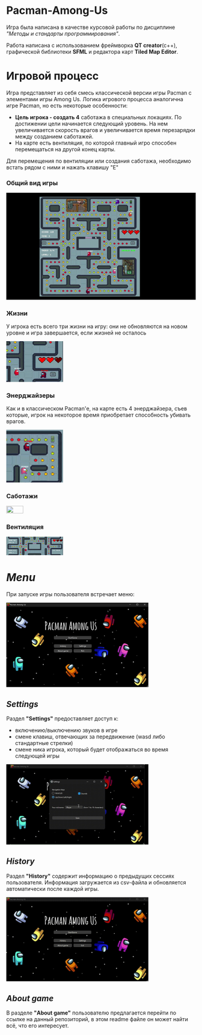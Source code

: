 # Pacman-Among-Us
Игра была написана в качестве курсовой работы по дисциплине *"Методы и стандарты программирования"*. 

Работа написана с использованием фреймворка **QT creator**(c++), графической библиотеки **SFML** и редактора карт **Tiled Map Editor**.

# Игровой процесс
Игра представляет из себя смесь классической версии игры Pacman с элементами игры Among Us. 
Логика игрового процесса аналогична игре Pacman, но есть некоторые особенности:
- **Цель игрока - создать 4** саботажа в специальных локациях. По достижении цели начинается следующий уровень. На нем увеличивается скорость врагов и увеличивается время перезарядки между созданием саботажей. 
- На карте есть вентиляция, по которой главный игро способен перемещаться на другой конец карты.

Для перемещения по вентиляции или создания саботажа, необходимо встать рядом с ними и нажать клавишу "E"
### Общий вид игры
![Header](gif/Gameplay.gif)

### Жизни
У игрока есть всего три жизни на игру: они не обновляются на новом уровне и игра завершается, если жизней не осталось

<img src="gif/lives.gif" width=30% height=30%>

### Энерджайзеры
Как и в классическом Pacman'е, на карте есть 4 энерджайзера, съев которые, игрок на некоторое время приобретает способность убивать врагов.

<img src="gif/energy.gif" width=30% height=30%>

### Саботажи

<img src="gif/sabotage.gif" width=30% height=30%>

### Вентиляция

<img src="gif/ventilation.gif" width=30% height=30%>

# *Menu*
При запуске игры пользователя встречает меню:

<img src="gif/Menu.png" width=75% height=75%>

## *Settings*
Раздел **"Settings"** предоставляет доступ к:
- включению/выключению звуков в игре
- смене клавиш, отвечающих за передвижение (wasd либо стандартные стрелки)
- смене ника игрока, который будет отображаться во время следующей игры

<img src="gif/Settings.gif" width=75% height=75%>

## *History*
Раздел **"History"** содержит информацию о предыдущих сессиях пользователя. Информация загружается из csv-файла и обновляется автоматически после каждой игры.

<img src="gif/History.gif" width=75% height=75%>

## *About game*
В разделе **"About game"** пользователю предлагается перейти по ссылке на данный репозиторий, в этом readme файле он может найти всё, что его интересует.
